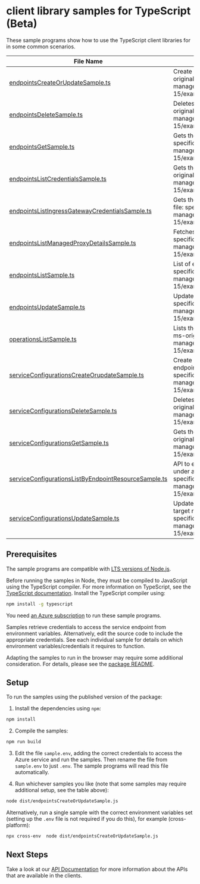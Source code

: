 # client library samples for TypeScript (Beta)

These sample programs show how to use the TypeScript client libraries for in some common scenarios.

| **File Name**                                                                                             | **Description**                                                                                                                                                                                                                                       |
| --------------------------------------------------------------------------------------------------------- | ----------------------------------------------------------------------------------------------------------------------------------------------------------------------------------------------------------------------------------------------------- |
| [endpointsCreateOrUpdateSample.ts][endpointscreateorupdatesample]                                         | Create or update the endpoint to the target resource. x-ms-original-file: specification/hybridconnectivity/resource-manager/Microsoft.HybridConnectivity/stable/2023-03-15/examples/EndpointsPutCustom.json                                           |
| [endpointsDeleteSample.ts][endpointsdeletesample]                                                         | Deletes the endpoint access to the target resource. x-ms-original-file: specification/hybridconnectivity/resource-manager/Microsoft.HybridConnectivity/stable/2023-03-15/examples/EndpointsDeleteDefault.json                                         |
| [endpointsGetSample.ts][endpointsgetsample]                                                               | Gets the endpoint to the resource. x-ms-original-file: specification/hybridconnectivity/resource-manager/Microsoft.HybridConnectivity/stable/2023-03-15/examples/EndpointsGetCustom.json                                                              |
| [endpointsListCredentialsSample.ts][endpointslistcredentialssample]                                       | Gets the endpoint access credentials to the resource. x-ms-original-file: specification/hybridconnectivity/resource-manager/Microsoft.HybridConnectivity/stable/2023-03-15/examples/EndpointsPostListCredentials.json                                 |
| [endpointsListIngressGatewayCredentialsSample.ts][endpointslistingressgatewaycredentialssample]           | Gets the ingress gateway endpoint credentials x-ms-original-file: specification/hybridconnectivity/resource-manager/Microsoft.HybridConnectivity/stable/2023-03-15/examples/EndpointsPostListIngressGatewayCredentials.json                           |
| [endpointsListManagedProxyDetailsSample.ts][endpointslistmanagedproxydetailssample]                       | Fetches the managed proxy details x-ms-original-file: specification/hybridconnectivity/resource-manager/Microsoft.HybridConnectivity/stable/2023-03-15/examples/EndpointsPostListManagedProxyDetails.json                                             |
| [endpointsListSample.ts][endpointslistsample]                                                             | List of endpoints to the target resource. x-ms-original-file: specification/hybridconnectivity/resource-manager/Microsoft.HybridConnectivity/stable/2023-03-15/examples/EndpointsList.json                                                            |
| [endpointsUpdateSample.ts][endpointsupdatesample]                                                         | Update the endpoint to the target resource. x-ms-original-file: specification/hybridconnectivity/resource-manager/Microsoft.HybridConnectivity/stable/2023-03-15/examples/EndpointsPatchDefault.json                                                  |
| [operationsListSample.ts][operationslistsample]                                                           | Lists the available Hybrid Connectivity REST API operations. x-ms-original-file: specification/hybridconnectivity/resource-manager/Microsoft.HybridConnectivity/stable/2023-03-15/examples/OperationsList.json                                        |
| [serviceConfigurationsCreateOrupdateSample.ts][serviceconfigurationscreateorupdatesample]                 | Create or update a service in serviceConfiguration for the endpoint resource. x-ms-original-file: specification/hybridconnectivity/resource-manager/Microsoft.HybridConnectivity/stable/2023-03-15/examples/ServiceConfigurationsPutSSH.json          |
| [serviceConfigurationsDeleteSample.ts][serviceconfigurationsdeletesample]                                 | Deletes the service details to the target resource. x-ms-original-file: specification/hybridconnectivity/resource-manager/Microsoft.HybridConnectivity/stable/2023-03-15/examples/ServiceConfigurationsDeleteSSH.json                                 |
| [serviceConfigurationsGetSample.ts][serviceconfigurationsgetsample]                                       | Gets the details about the service to the resource. x-ms-original-file: specification/hybridconnectivity/resource-manager/Microsoft.HybridConnectivity/stable/2023-03-15/examples/ServiceConfigurationsGetSSH.json                                    |
| [serviceConfigurationsListByEndpointResourceSample.ts][serviceconfigurationslistbyendpointresourcesample] | API to enumerate registered services in service configurations under a Endpoint Resource x-ms-original-file: specification/hybridconnectivity/resource-manager/Microsoft.HybridConnectivity/stable/2023-03-15/examples/ServiceConfigurationsList.json |
| [serviceConfigurationsUpdateSample.ts][serviceconfigurationsupdatesample]                                 | Update the service details in the service configurations of the target resource. x-ms-original-file: specification/hybridconnectivity/resource-manager/Microsoft.HybridConnectivity/stable/2023-03-15/examples/ServiceConfigurationsPatchSSH.json     |

## Prerequisites

The sample programs are compatible with [LTS versions of Node.js](https://github.com/nodejs/release#release-schedule).

Before running the samples in Node, they must be compiled to JavaScript using the TypeScript compiler. For more information on TypeScript, see the [TypeScript documentation][typescript]. Install the TypeScript compiler using:

```bash
npm install -g typescript
```

You need [an Azure subscription][freesub] to run these sample programs.

Samples retrieve credentials to access the service endpoint from environment variables. Alternatively, edit the source code to include the appropriate credentials. See each individual sample for details on which environment variables/credentials it requires to function.

Adapting the samples to run in the browser may require some additional consideration. For details, please see the [package README][package].

## Setup

To run the samples using the published version of the package:

1. Install the dependencies using `npm`:

```bash
npm install
```

2. Compile the samples:

```bash
npm run build
```

3. Edit the file `sample.env`, adding the correct credentials to access the Azure service and run the samples. Then rename the file from `sample.env` to just `.env`. The sample programs will read this file automatically.

4. Run whichever samples you like (note that some samples may require additional setup, see the table above):

```bash
node dist/endpointsCreateOrUpdateSample.js
```

Alternatively, run a single sample with the correct environment variables set (setting up the `.env` file is not required if you do this), for example (cross-platform):

```bash
npx cross-env  node dist/endpointsCreateOrUpdateSample.js
```

## Next Steps

Take a look at our [API Documentation][apiref] for more information about the APIs that are available in the clients.

[endpointscreateorupdatesample]: https://github.com/Azure/azure-sdk-for-js/blob/main/sdk/hybridconnectivity/arm-hybridconnectivity/samples/v1-beta/typescript/src/endpointsCreateOrUpdateSample.ts
[endpointsdeletesample]: https://github.com/Azure/azure-sdk-for-js/blob/main/sdk/hybridconnectivity/arm-hybridconnectivity/samples/v1-beta/typescript/src/endpointsDeleteSample.ts
[endpointsgetsample]: https://github.com/Azure/azure-sdk-for-js/blob/main/sdk/hybridconnectivity/arm-hybridconnectivity/samples/v1-beta/typescript/src/endpointsGetSample.ts
[endpointslistcredentialssample]: https://github.com/Azure/azure-sdk-for-js/blob/main/sdk/hybridconnectivity/arm-hybridconnectivity/samples/v1-beta/typescript/src/endpointsListCredentialsSample.ts
[endpointslistingressgatewaycredentialssample]: https://github.com/Azure/azure-sdk-for-js/blob/main/sdk/hybridconnectivity/arm-hybridconnectivity/samples/v1-beta/typescript/src/endpointsListIngressGatewayCredentialsSample.ts
[endpointslistmanagedproxydetailssample]: https://github.com/Azure/azure-sdk-for-js/blob/main/sdk/hybridconnectivity/arm-hybridconnectivity/samples/v1-beta/typescript/src/endpointsListManagedProxyDetailsSample.ts
[endpointslistsample]: https://github.com/Azure/azure-sdk-for-js/blob/main/sdk/hybridconnectivity/arm-hybridconnectivity/samples/v1-beta/typescript/src/endpointsListSample.ts
[endpointsupdatesample]: https://github.com/Azure/azure-sdk-for-js/blob/main/sdk/hybridconnectivity/arm-hybridconnectivity/samples/v1-beta/typescript/src/endpointsUpdateSample.ts
[operationslistsample]: https://github.com/Azure/azure-sdk-for-js/blob/main/sdk/hybridconnectivity/arm-hybridconnectivity/samples/v1-beta/typescript/src/operationsListSample.ts
[serviceconfigurationscreateorupdatesample]: https://github.com/Azure/azure-sdk-for-js/blob/main/sdk/hybridconnectivity/arm-hybridconnectivity/samples/v1-beta/typescript/src/serviceConfigurationsCreateOrupdateSample.ts
[serviceconfigurationsdeletesample]: https://github.com/Azure/azure-sdk-for-js/blob/main/sdk/hybridconnectivity/arm-hybridconnectivity/samples/v1-beta/typescript/src/serviceConfigurationsDeleteSample.ts
[serviceconfigurationsgetsample]: https://github.com/Azure/azure-sdk-for-js/blob/main/sdk/hybridconnectivity/arm-hybridconnectivity/samples/v1-beta/typescript/src/serviceConfigurationsGetSample.ts
[serviceconfigurationslistbyendpointresourcesample]: https://github.com/Azure/azure-sdk-for-js/blob/main/sdk/hybridconnectivity/arm-hybridconnectivity/samples/v1-beta/typescript/src/serviceConfigurationsListByEndpointResourceSample.ts
[serviceconfigurationsupdatesample]: https://github.com/Azure/azure-sdk-for-js/blob/main/sdk/hybridconnectivity/arm-hybridconnectivity/samples/v1-beta/typescript/src/serviceConfigurationsUpdateSample.ts
[apiref]: https://docs.microsoft.com/javascript/api/@azure/arm-hybridconnectivity?view=azure-node-preview?view=azure-node-preview
[freesub]: https://azure.microsoft.com/free/
[package]: https://github.com/Azure/azure-sdk-for-js/tree/main/sdk/hybridconnectivity/arm-hybridconnectivity/README.md
[typescript]: https://www.typescriptlang.org/docs/home.html
